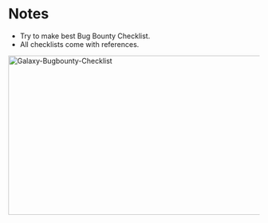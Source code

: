 # Notes

- Try to make best Bug Bounty Checklist.
- All checklists come with references.

<!--- ![bug bou](https://user-images.githubusercontent.com/63053441/121688913-3de40600-cad9-11eb-81b2-33d85ec42b57.jpg)   -->
<img src="https://socialify.git.ci/0xmaximus/Galaxy-Bugbounty-Checklist/image?font=KoHo&forks=1&owner=1&pattern=Circuit%20Board&stargazers=1&theme=Dark" alt="Galaxy-Bugbounty-Checklist" width="640" height="320" />

